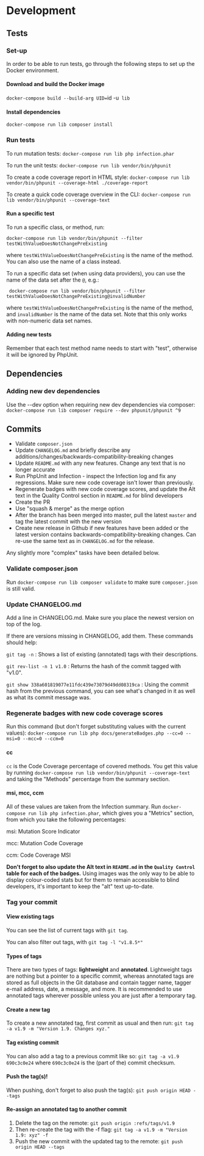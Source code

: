 # Development

## Tests


### Set-up
In order to be able to run tests, go through the following steps to set up the Docker environment.


#### Download and build the Docker image
`docker-compose build --build-arg UID=`id -u` lib`


#### Install dependencies

`docker-compose run lib composer install`


### Run tests

To run mutation tests:
`docker-compose run lib php infection.phar`

To run the unit tests:
`docker-compose run lib vendor/bin/phpunit`

To create a code coverage report in HTML style:
`docker-compose run lib vendor/bin/phpunit --coverage-html ./coverage-report`

To create a quick code coverage overview in the CLI:
`docker-compose run lib vendor/bin/phpunit --coverage-text`


#### Run a specific test

To run a specific class, or method, run:

`docker-compose run lib vendor/bin/phpunit --filter testWithValueDoesNotChangePreExisting`

where `testWithValueDoesNotChangePreExisting` is the name of the method. You can also use the name of a class instead.

To run a specific data set (when using data providers), you can use the name of the data set after the `@`, e.g.:

` docker-compose run lib vendor/bin/phpunit --filter testWithValueDoesNotChangePreExisting@invalidNumber`

where `testWithValueDoesNotChangePreExisting` is the name of the method, and `invalidNumber` is the name of the data set. Note that this only works with non-numeric data set names.


#### Adding new tests

Remember that each test method name needs to start with "test", otherwise it will be ignored by PhpUnit.


## Dependencies

### Adding new dev dependencies

Use the --dev option when requiring new dev dependencies via composer:
`docker-compose run lib composer require --dev phpunit/phpunit ^9`


## Commits

- Validate `composer.json`
- Update `CHANGELOG.md` and briefly describe any additions/changes/backwards-compatibility-breaking changes
- Update `README.md` with any new features. Change any text that is no longer accurate
- Run PhpUnit and Infection - inspect the Infection log and fix any regressions. Make sure new code coverage isn't lower than previously.
- Regenerate badges with new code coverage scores, and update the Alt text in the Quality Control section in `README.md` for blind developers
- Create the PR
- Use "squash & merge" as the merge option
- After the branch has been merged into master, pull the latest `master` and tag the latest commit with the new version
- Create new release in Github if new features have been added or the latest version contains backwards-compatibility-breaking changes. Can re-use the same text as in `CHANGELOG.md` for the release.

Any slightly more "complex" tasks have been detailed below.

### Validate composer.json

Run `docker-compose run lib composer validate` to make sure `composer.json` is still valid.


### Update CHANGELOG.md

Add a line in CHANGELOG.md. Make sure you place the newest version on top of the log.

If there are versions missing in CHANGELOG, add them. These commands should help:

`git tag -n`
: Shows a list of existing (annotated) tags with their descriptions.

`git rev-list -n 1 v1.0`
: Returns the hash of the commit tagged with "v1.0".

`git show 338a601819077e11fdc439e73079d49dd08319ca`
: Using the commit hash from the previous command, you can see what's changed in it as well as what its commit message was.

### Regenerate badges with new code coverage scores

Run this command (but don't forget substituting values with the current values):
`docker-compose run lib php docs/generateBadges.php --cc=0 --msi=0 --mcc=0 --ccm=0`

#### cc
`cc` is the Code Coverage percentage of covered methods. You get this value by running `docker-compose run lib vendor/bin/phpunit --coverage-text` and taking the "Methods" percentage from the summary section.

#### msi, mcc, ccm
All of these values are taken from the Infection summary. Run `docker-compose run lib php infection.phar`, which gives you a "Metrics" section, from which you take the following percentages:

msi: Mutation Score Indicator

mcc: Mutation Code Coverage

ccm: Code Coverage MSI

**Don't forget to also update the Alt text in `README.md` in the `Quality Control` table for each of the badges.** Using images was the only way to be able to display colour-coded stats but for them to remain accessible to blind developers, it's important to keep the "alt" text up-to-date.


### Tag your commit

#### View existing tags
You can see the list of current tags with `git tag`.

You can also filter out tags, with `git tag -l "v1.8.5*"`


#### Types of tags
There are two types of tags: **lightweight** and **annotated**.
Lightweight tags are nothing but a pointer to a specific commit, whereas annotated tags are stored as full objects in the Git database and contain tagger name, tagger e-mail address, date, a message, and more.
It is recommended to use annotated tags wherever possible unless you are just after a temporary tag.


#### Create a new tag
To create a new annotated tag, first commit as usual and then run:
`git tag -a v1.9 -m "Version 1.9. Changes xyz."`


#### Tag existing commit
You can also add a tag to a previous commit like so: `git tag -a v1.9 690c3c0e24` where `690c3c0e24` is the (part of the) commit checksum.


#### Push the tag(s)!
When pushing, don't forget to also push the tag(s):
`git push origin HEAD --tags`


#### Re-assign an annotated tag to another commit

1. Delete the tag on the remote: `git push origin :refs/tags/v1.9`
2. Then re-create the tag with the -f flag: `git tag -a v1.9 -m "Version 1.9: xyz" -f`
3. Push the new commit with the updated tag to the remote: `git push origin HEAD --tags`